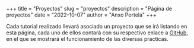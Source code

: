 +++
title = "Proyectos"
slug = "proyectos"
description = "Página de proyectos"
date = "2022-10-07"
author = "Anxo Portela"
+++

Cada tutorial realizado llevará asociado un proyecto que se irá listando en esta página, cada uno de ellos contará con su respectivo enlace a [GitHub](https://github.com/), en el que se mostrará el funcionamiento de las diversas practicas.